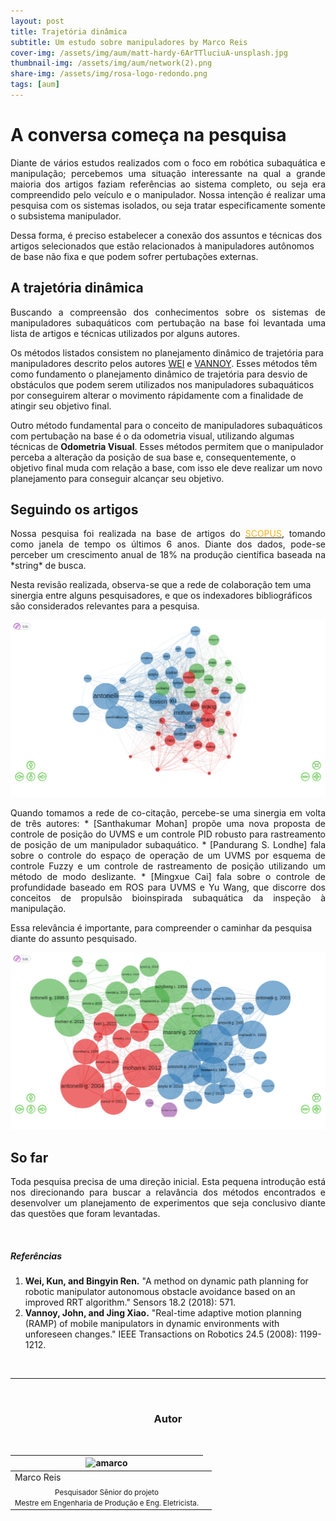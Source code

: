 ```yaml
---
layout: post
title: Trajetória dinâmica
subtitle: Um estudo sobre manipuladores by Marco Reis
cover-img: /assets/img/aum/matt-hardy-6ArTTluciuA-unsplash.jpg
thumbnail-img: /assets/img/aum/network(2).png
share-img: /assets/img/rosa-logo-redondo.png
tags: [aum]
---
```

# A conversa começa na pesquisa
<p style="text-align: justify;">
Diante de vários estudos realizados com o foco em robótica subaquática e manipulação; percebemos uma situação interessante na qual a grande maioria dos artigos faziam referências ao sistema completo, ou seja era compreendido pelo veículo e o manipulador. Nossa intenção é realizar uma pesquisa com os sistemas isolados, ou seja tratar especificamente somente o subsistema manipulador. 

Dessa forma, é preciso estabelecer a conexão dos assuntos e técnicas dos artigos selecionados que estão relacionados à manipuladores autônomos de base não fixa e que podem sofrer pertubações externas. 
</p>

## A trajetória dinâmica
<p style="text-align: justify;">
Buscando a compreensão dos conhecimentos sobre os sistemas de manipuladores subaquáticos com pertubação na base foi levantada uma lista de artigos e técnicas utilizados por alguns autores. 

Os métodos listados consistem no planejamento dinâmico de trajetória para manipuladores descrito pelos autores <a href="#WEI">WEI</a> e <a href="#VANNOY">VANNOY</a>. Esses métodos têm como fundamento o planejamento dinâmico de trajetória para desvio de obstáculos que podem serem utilizados nos manipuladores subaquáticos por conseguirem alterar o movimento rápidamente com a finalidade de atingir seu objetivo final. 

Outro método fundamental para o conceito de manipuladores subaquáticos com pertubação na base é o da odometria visual, utilizando algumas técnicas de **Odometria Visual**. Esses métodos permitem que o manipulador perceba a alteração da posição de sua base e, consequentemente, o objetivo final muda com relação a base, com isso ele deve realizar um novo planejamento para conseguir alcançar seu objetivo.
</p>

## Seguindo os artigos
<p style="text-align: justify;">
Nossa pesquisa foi realizada na base de artigos do <a href="https://www.elsevier.com/en-in/solutions/scopus"><font color="#fbb117">SCOPUS</font></a>, tomando como janela de tempo os últimos 6 anos. Diante dos dados, pode-se perceber um crescimento anual de 18% na produção científica baseada na *string* de busca.

Nesta revisão realizada, observa-se que a rede de colaboração tem uma sinergia entre alguns pesquisadores, e que os indexadores bibliográficos são considerados relevantes para a pesquisa.
</p>

![Rede de Colaboração](/assets/img/aum/network-3.png)

<p style="text-align: justify;">
Quando tomamos a rede de co-citação, percebe-se uma sinergia em volta de três autores:
  * [Santhakumar Mohan] propõe uma nova proposta de controle de posição do UVMS e um controle PID robusto para rastreamento de posição de um manipulador subaquático.
  * [Pandurang S. Londhe] fala sobre o controle do espaço de operação de um UVMS por esquema de controle Fuzzy e um controle de rastreamento de posição utilizando um método de modo deslizante.
  * [Mingxue Cai] fala sobre o controle de profundidade baseado em ROS para UVMS e Yu Wang, que discorre dos conceitos de propulsão bioinspirada subaquática da inspeção à manipulação.

Essa relevância é importante, para compreender o caminhar da pesquisa diante do assunto pesquisado.
</p>

![Rede de Co-citação](/assets/img/aum/network-2.png)

## So far
<p style="text-align: justify;">
Toda pesquisa precisa de uma direção inicial. Esta pequena introdução está nos direcionando para buscar a relavância dos métodos encontrados e desenvolver um planejamento de experimentos que seja conclusivo diante das questões que foram levantadas.
</p>

<br>

##### Referências
1. <a id="WEI">**Wei, Kun, and Bingyin Ren.**</a> "A method on dynamic path planning for robotic manipulator autonomous obstacle avoidance based on an improved RRT algorithm." Sensors 18.2 (2018): 571.  
2. <a id="VANNOY">**Vannoy, John, and Jing Xiao.**</a> "Real-time adaptive motion planning (RAMP) of mobile manipulators in dynamic environments with unforeseen changes." IEEE Transactions on Robotics 24.5 (2008): 1199-1212. 


<br>

---------------------
<br>

<!-- autor -->
<center><h3 class="post-title">Autor</h3><br/></center>
<div class="row">
  <div class="col-xl-auto offset-xl-0 col-lg-4 offset-lg-0 center">
    <table class="table-borderless highlight">
      <thead>
        <tr>
          <th><img src="{{ 'assets/img/people/marcoreis8b&w-1.png' | relative_url }}" width="100" alt="amarco" class="img-fluid rounded-circle" /></th>
        </tr>
      </thead>
      <tbody>
        <tr class="font-weight-bolder" style="text-align: center margin-top: 0">
          <td>Marco Reis</td>
        </tr>
        <tr style="text-align: center" >
          <td style="vertical-align: top"><small>Pesquisador Sênior do projeto<br>Mestre em Engenharia de Produção e Eng. Eletricista.</small></td>
          <td></td>
        </tr>
      </tbody>
    </table>
  </div>
</div>

<br>
